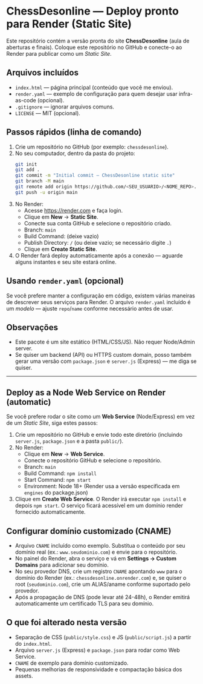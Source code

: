 # ChessDesonline — Deploy pronto para Render (Static Site)

Este repositório contém a versão pronta do site **ChessDesonline** (aula de aberturas e finais).
Coloque este repositório no GitHub e conecte-o ao Render para publicar como um *Static Site*.

## Arquivos incluídos
- `index.html` — página principal (conteúdo que você me enviou).
- `render.yaml` — exemplo de configuração para quem desejar usar infra-as-code (opcional).
- `.gitignore` — ignorar arquivos comuns.
- `LICENSE` — MIT (opcional).

## Passos rápidos (linha de comando)
1. Crie um repositório no GitHub (por exemplo: `chessdesonline`).
2. No seu computador, dentro da pasta do projeto:
   ```bash
   git init
   git add .
   git commit -m "Initial commit — ChessDesonline static site"
   git branch -M main
   git remote add origin https://github.com/<SEU_USUARIO>/<NOME_REPO>.git
   git push -u origin main
   ```
3. No Render:
   - Acesse https://render.com e faça login.
   - Clique em **New** → **Static Site**.
   - Conecte sua conta GitHub e selecione o repositório criado.
   - Branch: `main`
   - Build Command: (deixe vazio)
   - Publish Directory: `/` (ou deixe vazio; se necessário digite `.`)
   - Clique em **Create Static Site**.
4. O Render fará deploy automaticamente após a conexão — aguarde alguns instantes e seu site estará online.

## Usando `render.yaml` (opcional)
Se você prefere manter a configuração em código, existem várias maneiras de descrever seus serviços para Render. O arquivo `render.yaml` incluído é um *modelo* — ajuste `repo`/`name` conforme necessário antes de usar.

## Observações
- Este pacote é um site estático (HTML/CSS/JS). Não requer Node/Admin server.
- Se quiser um backend (API) ou HTTPS custom domain, posso também gerar uma versão com `package.json` e `server.js` (Express) — me diga se quiser.


---
## Deploy as a Node Web Service on Render (automatic)

Se você prefere rodar o site como um **Web Service** (Node/Express) em vez de um *Static Site*, siga estes passos:

1. Crie um repositório no GitHub e envie todo este diretório (incluindo `server.js`, `package.json` e a pasta `public/`).
2. No Render:
   - Clique em **New** → **Web Service**.
   - Conecte o repositório GitHub e selecione o repositório.
   - Branch: `main`
   - Build Command: `npm install`
   - Start Command: `npm start`
   - Environment: Node 18+ (Render usa a versão especificada em `engines` do package.json)
3. Clique em **Create Web Service**. O Render irá executar `npm install` e depois `npm start`. O serviço ficará acessível em um domínio render fornecido automaticamente.

## Configurar domínio customizado (CNAME)

- Arquivo `CNAME` incluído como exemplo. Substitua o conteúdo por seu domínio real (ex.: `www.seudominio.com`) e envie para o repositório.
- No painel do Render, abra o serviço e vá em **Settings → Custom Domains** para adicionar seu domínio.
- No seu provedor DNS, crie um registro `CNAME` apontando `www` para o domínio do Render (ex.: `chessdesonline.onrender.com`) e, se quiser o root (`seudominio.com`), crie um ALIAS/aname conforme suportado pelo provedor.
- Após a propagação de DNS (pode levar até 24-48h), o Render emitirá automaticamente um certificado TLS para seu domínio.

## O que foi alterado nesta versão
- Separação de CSS (`public/style.css`) e JS (`public/script.js`) a partir do `index.html`.
- Arquivo `server.js` (Express) e `package.json` para rodar como Web Service.
- `CNAME` de exemplo para domínio customizado.
- Pequenas melhorias de responsividade e compactação básica dos assets.
